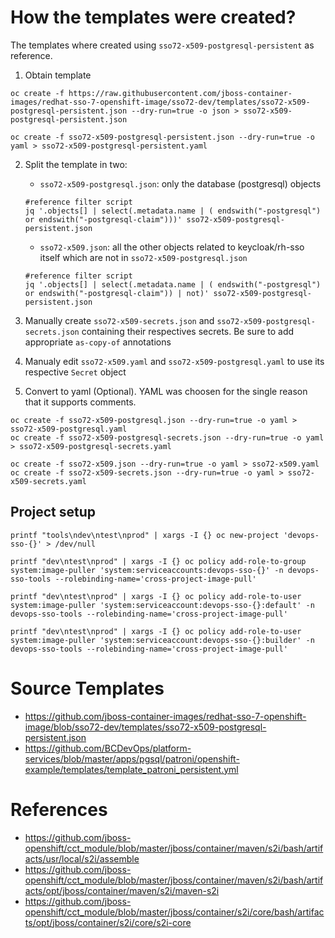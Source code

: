 # How the templates were created?

The templates where created using `sso72-x509-postgresql-persistent` as reference.

1. Obtain template
```
oc create -f https://raw.githubusercontent.com/jboss-container-images/redhat-sso-7-openshift-image/sso72-dev/templates/sso72-x509-postgresql-persistent.json --dry-run=true -o json > sso72-x509-postgresql-persistent.json

oc create -f sso72-x509-postgresql-persistent.json --dry-run=true -o yaml > sso72-x509-postgresql-persistent.yaml
```

2. Split the template in two:
    * `sso72-x509-postgresql.json`: only the database (postgresql) objects
    ```
    #reference filter script
    jq '.objects[] | select(.metadata.name | ( endswith("-postgresql") or endswith("-postgresql-claim")))' sso72-x509-postgresql-persistent.json
    ```

    * `sso72-x509.json`: all the other objects related to keycloak/rh-sso itself which are not in `sso72-x509-postgresql.json`
    ```
    #reference filter script
    jq '.objects[] | select(.metadata.name | ( endswith("-postgresql") or endswith("-postgresql-claim")) | not)' sso72-x509-postgresql-persistent.json
    ```
3. Manually create `sso72-x509-secrets.json` and `sso72-x509-postgresql-secrets.json` containing their respectives secrets. Be sure to add appropriate `as-copy-of` annotations

4. Manualy edit `sso72-x509.yaml` and `sso72-x509-postgresql.yaml` to use its respective `Secret` object

5. Convert to yaml (Optional). YAML was choosen for the single reason that it supports comments.
```
oc create -f sso72-x509-postgresql.json --dry-run=true -o yaml > sso72-x509-postgresql.yaml
oc create -f sso72-x509-postgresql-secrets.json --dry-run=true -o yaml > sso72-x509-postgresql-secrets.yaml

oc create -f sso72-x509.json --dry-run=true -o yaml > sso72-x509.yaml
oc create -f sso72-x509-secrets.json --dry-run=true -o yaml > sso72-x509-secrets.yaml
```
## Project setup
```
printf "tools\ndev\ntest\nprod" | xargs -I {} oc new-project 'devops-sso-{}' > /dev/null

printf "dev\ntest\nprod" | xargs -I {} oc policy add-role-to-group system:image-puller 'system:serviceaccounts:devops-sso-{}' -n devops-sso-tools --rolebinding-name='cross-project-image-pull'

printf "dev\ntest\nprod" | xargs -I {} oc policy add-role-to-user system:image-puller 'system:serviceaccount:devops-sso-{}:default' -n devops-sso-tools --rolebinding-name='cross-project-image-pull'

printf "dev\ntest\nprod" | xargs -I {} oc policy add-role-to-user system:image-puller 'system:serviceaccount:devops-sso-{}:builder' -n devops-sso-tools --rolebinding-name='cross-project-image-pull'

```

# Source Templates
- https://github.com/jboss-container-images/redhat-sso-7-openshift-image/blob/sso72-dev/templates/sso72-x509-postgresql-persistent.json
- https://github.com/BCDevOps/platform-services/blob/master/apps/pgsql/patroni/openshift-example/templates/template_patroni_persistent.yml


# References
- https://github.com/jboss-openshift/cct_module/blob/master/jboss/container/maven/s2i/bash/artifacts/usr/local/s2i/assemble
- https://github.com/jboss-openshift/cct_module/blob/master/jboss/container/maven/s2i/bash/artifacts/opt/jboss/container/maven/s2i/maven-s2i
- https://github.com/jboss-openshift/cct_module/blob/master/jboss/container/s2i/core/bash/artifacts/opt/jboss/container/s2i/core/s2i-core
